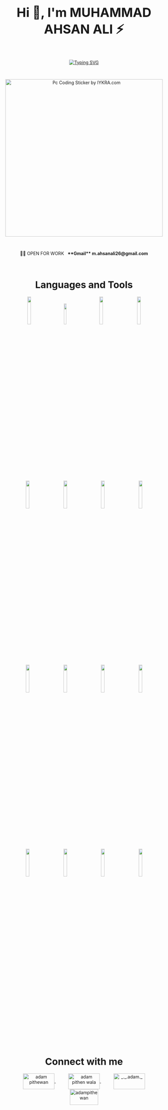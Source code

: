 <h1 align="center" style="font-size: 40px;">Hi 👋, I'm MUHAMMAD AHSAN ALI ⚡</h1>
<br>

<p align="center">
    <a href="https://git.io/typing-svg"><img src="https://readme-typing-svg.herokuapp.com?font=Poppins&size=26&color=268DEC&lines=Front-End+Developer;UI+Developer;UI+Designer;Graphic+Designer;WordPress+Developer;Web+Designer" alt="Typing SVG" /></a>
</p>
<br>

<p align="center">
    <a>
        <img src="https://media4.giphy.com/media/WFZvB7VIXBgiz3oDXE/giphy.gif?cid=ecf05e47k6052alc3n7ea8fkjkg8sbvzg6pj6gfbd7an2j3j&amp;rid=giphy.gif&amp;ct=s" alt="Pc Coding Sticker by IYKRA.com" style="width: 500px; height: 500px; left: 0px; top: 0px;">
    </a>
</p>
<br>

<p align="center">
    👨‍💻 OPEN FOR WORK &nbsp;
    <b>**Gmail** m.ahsanali26@gmail.com</b>
</p> 
<br> 

<h1 align="center" style="font-size: 30px;">Languages and Tools</h1>
<p align="center">
    <code><img width="15%" style="padding: 0px 20px;" src="https://www.vectorlogo.zone/logos/w3_html5/w3_html5-ar21.svg" /></code>
    <code><img width="13%" style="padding: 0px 20px;" src="https://www.vectorlogo.zone/logos/w3_css/w3_css-ar21.svg"></code>
    <code><img width="15%" style="padding: 0px 20px;" src="https://www.vectorlogo.zone/logos/getbootstrap/getbootstrap-ar21.svg"></code>
    <code><img width="15%" style="padding: 0px 20px;" src="https://www.vectorlogo.zone/logos/javascript/javascript-ar21.svg"></code>
    <br />
    <code><img width="15%" style="padding: 0px 20px;" src="https://www.vectorlogo.zone/logos/sass-lang/sass-lang-ar21.svg"></code>
    <code><img width="15%" style="padding: 0px 20px;" src="https://www.vectorlogo.zone/logos/tailwindcss/tailwindcss-ar21.svg" /></code>
    <code><img width="15%" style="padding: 0px 20px;" src="https://www.vectorlogo.zone/logos/reactjs/reactjs-ar21.svg"></code>
    <code><img width="15%" style="padding: 0px 20px;" src="https://www.vectorlogo.zone/logos/angular/angular-ar21.svg"></code>
    <br />
    <code><img width="15%" style="padding: 0px 20px;" src="https://www.vectorlogo.zone/logos/github/github-ar21.svg"></code>
    <code><img width="15%" style="padding: 0px 20px;" src="https://www.vectorlogo.zone/logos/firebase/firebase-ar21.svg"></code>
    <code><img width="15%" style="padding: 0px 20px;" src="https://www.vectorlogo.zone/logos/wordpress/wordpress-ar21.svg"></code>
    <code><img width="15%" style="padding: 0px 20px;" src="https://www.vectorlogo.zone/logos/figma/figma-ar21.svg"></code>
    <br />
    <code><img width="15%" style="padding: 0px 20px;" src="https://www.vectorlogo.zone/logos/adobe_illustrator/adobe_illustrator-ar21.svg"></code>
    <code><img width="15%" style="padding: 0px 20px;" src="https://www.vectorlogo.zone/logos/canva/canva-ar21.svg"></code>
    <code><img width="15%" style="padding: 0px 20px;" src="https://www.vectorlogo.zone/logos/npmjs/npmjs-ar21.svg"></code>
    <code><img width="15%" style="padding: 0px 20px;" src="https://www.vectorlogo.zone/logos/yarnpkg/yarnpkg-ar21.svg"></code>
</p>
<br>

<h1 align="center" style="font-size: 30px;">Connect with me</h1>
<p align="center">
    <a style="padding: 0px 20px;" href="https://www.linkedin.com/in/ahsan-ali-6b2311196/" target="blank"><img align="center"
        src="https://www.vectorlogo.zone/logos/linkedin/linkedin-ar21.svg"
        alt="adam pithewan" height="50" width="100" />
    </a>
    <a style="padding: 0px 20px;" href="https://www.facebook.com/rogue.ahsan/" target="blank"><img align="center"
        src="https://www.vectorlogo.zone/logos/facebook/facebook-ar21.svg"
        alt="adam pithen wala" height="50" width="100" />
    </a>
    <a style="padding: 0px 20px;" href="https://www.instagram.com/_ahsan.ali/" target="blank"><img align="center"
        src="https://www.vectorlogo.zone/logos/instagram/instagram-ar21.svg"
        alt="_._.adam._" height="50" width="100" />
    </a>
    <a style="padding: 0px 20px;" href="https://www.behance.net/ahsanali9" target="blank"><img align="center"
        src="https://www.vectorlogo.zone/logos/behance/behance-ar21.svg"
        alt="adampithewan" height="50" width="90" />
    </a>
</p>
<br>
